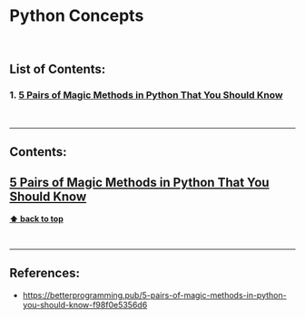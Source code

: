 # Python Concepts

</br>

## List of Contents:
### 1. [5 Pairs of Magic Methods in Python That You Should Know](#content-1)



</br>

---

## Contents:

## [5 Pairs of Magic Methods in Python That You Should Know](https://betterprogramming.pub/5-pairs-of-magic-methods-in-python-you-should-know-f98f0e5356d6) <span id="content-1"></span>








**[⬆ back to top](#list-of-contents)**

</br>

---
## References:
- https://betterprogramming.pub/5-pairs-of-magic-methods-in-python-you-should-know-f98f0e5356d6